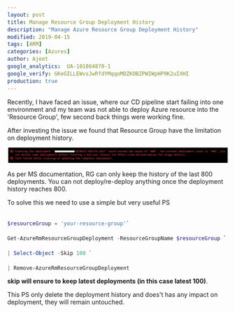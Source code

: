 ```yaml
---
layout: post
title: Manage Resource Group Deployment History
description: "Manage Azure Resource Group Deployment History"
modified: 2019-04-15
tags: [ARM]
categories: [Azures]
author: Ajeet
google_analytics:  UA-101864870-1
google_verify: GKeGILLEWvsJwRfdYMqqoMDZKOBZPWIWpHP9K2uIXHI
production: true
---   
```

Recently, I have faced an issue, where our CD pipeline start failing into one environment and my team was not able to deploy Azure resource into the 'Resource Group', few second back things were working fine.

After investing the issue we found that Resource Group have the limitation on deployment history.

<!--more-->
![](../images/posts/iac/errordeploymenthistory.JPG)


As per MS documentation, RG can only keep the history of the last 800 deployments. You can not deploy/re-deploy anything once the deployment history reaches 800. 

To solve this we need to use a simple but very useful PS

```PowerShell

$resourceGroup = 'your-resource-group'`

Get-AzureRmResourceGroupDeployment -ResourceGroupName $resourceGroup `

| Select-Object -Skip 100 `

| Remove-AzureRmResourceGroupDeployment

```
**skip will ensure to keep latest deployments (in this case latest 100)**.

This PS only delete the deployment history and does't has any impact on deployment, they will remain untouched. 

